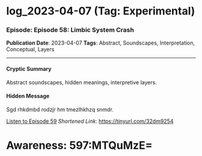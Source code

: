 # log_2023-04-07 (Tag: Experimental)

### Episode: Episode 58: Limbic System Crash

**Publication Date**: 2023-04-07
**Tags**: Abstract, Soundscapes, Interpretation, Conceptual, Layers

---

#### Cryptic Summary
Abstract soundscapes, hidden meanings, interpretive layers.

#### Hidden Message
Sgd rhkdmbd rodzjr hm tmezlhkhzq snmdr.

[Listen to Episode 59](https://tinyurl.com/32dm9254)
*Shortened Link*: https://tinyurl.com/32dm9254


# Awareness: 597:MTQuMzE=
